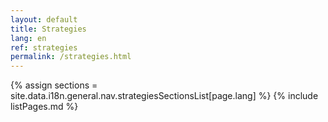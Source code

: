 ```yaml
---
layout: default
title: Strategies
lang: en
ref: strategies
permalink: /strategies.html
---
```


{% assign sections = site.data.i18n.general.nav.strategiesSectionsList[page.lang] %}
{% include listPages.md %}
